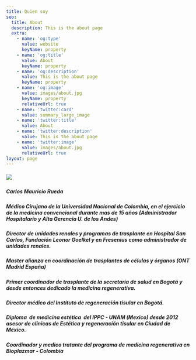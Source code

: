 ```yaml
---
title: Quien soy
seo:
  title: About
  description: This is the about page
  extra:
    - name: 'og:type'
      value: website
      keyName: property
    - name: 'og:title'
      value: About
      keyName: property
    - name: 'og:description'
      value: This is the about page
      keyName: property
    - name: 'og:image'
      value: images/about.jpg
      keyName: property
      relativeUrl: true
    - name: 'twitter:card'
      value: summary_large_image
    - name: 'twitter:title'
      value: About
    - name: 'twitter:description'
      value: This is the about page
    - name: 'twitter:image'
      value: images/about.jpg
      relativeUrl: true
layout: page
---
```

##### ![](/images/foto.jpg)

##### Carlos Mauricio Rueda 

##### &#xA;Médico Cirujano de la Universidad Nacional de Colombia, en el ejercicio de la medicina convencional durante mas de 15 años (Administrador Hospitalario y Alta Gerencia U. de los Andes)

##### Director de unidades renales y programas de trasplante en Hospital San Carlos, Fundación Leonor Goelkel y en Fresenius como administrador de unidades renales.

##### Master alianza en coordinación de trasplantes de células y órganos (ONT Madrid España)

##### Primer coordinador de trasplante de la secretaria de salud en Bogotá y desde entonces dedicado la medicina regenerativa.

##### Director médico del Instituto de regeneración tisular en Bogotá.

##### Diploma  de medicina estética  del IPPC - UNAM (Mexico) desde 2012  asesor de clínicas de Estética y regeneración tisular en Ciudad de México.&#xA;

##### Coordinador y medico tratante del programa de medicina regenerativa en Bioplazmar - Colombia
